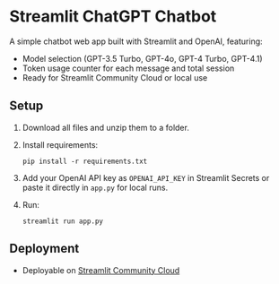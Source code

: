# Streamlit ChatGPT Chatbot

A simple chatbot web app built with Streamlit and OpenAI, featuring:
- Model selection (GPT-3.5 Turbo, GPT-4o, GPT-4 Turbo, GPT-4.1)
- Token usage counter for each message and total session
- Ready for Streamlit Community Cloud or local use

## Setup

1. Download all files and unzip them to a folder.
2. Install requirements:

   ```
   pip install -r requirements.txt
   ```

3. Add your OpenAI API key as `OPENAI_API_KEY` in Streamlit Secrets or paste it directly in `app.py` for local runs.
4. Run:

   ```
   streamlit run app.py
   ```

## Deployment

- Deployable on [Streamlit Community Cloud](https://streamlit.io/cloud)